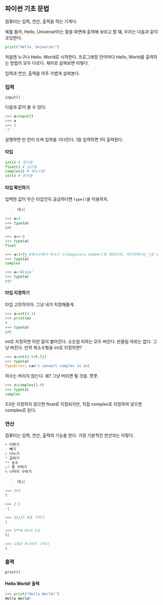 ## 파이썬 기초 문법
컴퓨터는 입력, 연산, 출력을 하는 기계다. 

예를 들어, Hello, Universe!라는 말을 화면에 출력해 보라고 할 떄, 우리는 다음과 같이 코딩한다.
```python
print("Hello, Universe!")
```

처음엔 누구나 Hello, World로 시작한다. 프로그래밍 언어마다 Hello, World를 출력하는 방법이 모두 다르다. 재미로 살펴보면 이렇다.

입력과 연산, 출력을 아주 가볍게 살펴본다.
### 입력
`input()`

다음과 같이 쓸 수 있다.
```python
>>> a=input()
>>> a
>>> 1
'1'
```

실행하면 빈 칸이 뜨며 입력을 기다린다. 1을 입력하면 1이 출력된다.

#### 타입
```python
int() # 정수형
float() # 실수형
complex() # 복소수형
str() # 문자형
```

#### 타입 확인하기
입력한 값이 무슨 타입인지 궁금하다면 `type()`을 이용하자.

> 예시
```python
>>> a=3
>>> type(a)
int

>>> a=4.0
>>> type(a)
float

>>> a=3+7j #복소수에서 허수는 i(imaginary number)로 배웠는데, 파이썬에서는 j로 쓴다.
>>> type(a)
complex

>>> a='Alice'
>>> type(a)
str
```

#### 타입 지정하기
타입 고민하지마. 그냥 내가 지정해줄게.

```python
>>> a=int(4.3)
>>> print(a)
4
>>> type(a)
int
```
int로 지정하면 이런 일이 벌어진다. 소숫점 이하는 모두 버린다. 반올림 따위는 없다. 그냥 버린다.
만약 복소수형을 int로 지정하면?

```python
>>> a=int(4.5+5.7j)
>>> type(a)
TypeError: can't convert complex to int
```
허수는 버리지 않는다. 왜? 그냥 버리면 될 것을. 쯧쯧.

```python
>>> z=complex(3.0)
>>> type(z)
complex
```
3.0은 지정하지 않으면 float로 지정되지만, 직접 complex로 지정하여 넣으면 complex로 된다.

### 연산
컴퓨터는 입력, 연산, 출력의 기능을 한다. 가장 기본적인 연산자는 이렇다.

```python
+ 더하기
- 빼기
/ 나누기
* 곱하기
** 승수
// 몫 구하기
% 나머지 구하기
```

> 예시
```python
>>> 2+3
5

>>> 2-3
-1

>>> 11//7 #몫 구하기
1

>>> 3**4 #3의 3승
81

>>> 11%7 #나머지 구하기
4
```

### 출력
`print()`

#### Hello World! 출력
```python
>>> print("Hello World!")
Hello World!
```
